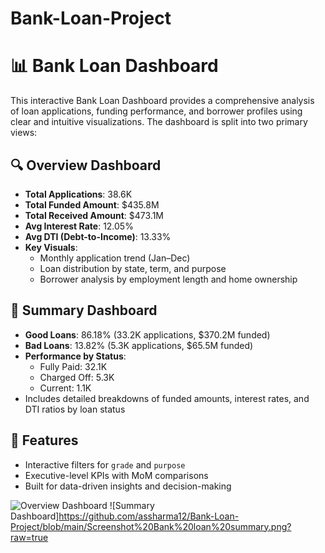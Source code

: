 # Bank-Loan-Project

# 📊 Bank Loan Dashboard

This interactive Bank Loan Dashboard provides a comprehensive analysis of loan applications, funding performance, and borrower profiles using clear and intuitive visualizations. The dashboard is split into two primary views:

## 🔍 Overview Dashboard
- **Total Applications**: 38.6K
- **Total Funded Amount**: $435.8M
- **Total Received Amount**: $473.1M
- **Avg Interest Rate**: 12.05%
- **Avg DTI (Debt-to-Income)**: 13.33%
- **Key Visuals**:
  - Monthly application trend (Jan–Dec)
  - Loan distribution by state, term, and purpose
  - Borrower analysis by employment length and home ownership

## 📌 Summary Dashboard
- **Good Loans**: 86.18% (33.2K applications, $370.2M funded)
- **Bad Loans**: 13.82% (5.3K applications, $65.5M funded)
- **Performance by Status**:
  - Fully Paid: 32.1K
  - Charged Off: 5.3K
  - Current: 1.1K
- Includes detailed breakdowns of funded amounts, interest rates, and DTI ratios by loan status

## 🧩 Features
- Interactive filters for `grade` and `purpose`
- Executive-level KPIs with MoM comparisons
- Built for data-driven insights and decision-making

![Overview Dashboard](path/to/your/overview-image.png)
![Summary Dashboard]https://github.com/assharma12/Bank-Loan-Project/blob/main/Screenshot%20Bank%20loan%20summary.png?raw=true
